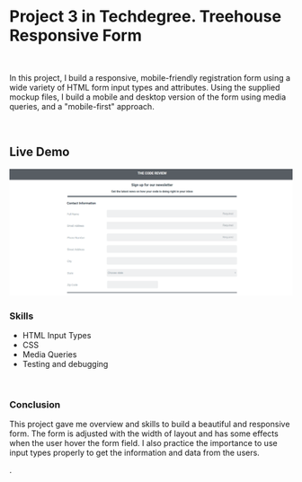 <h1>Project 3 in Techdegree. Treehouse Responsive Form</h1>
<br>
<p>In this project, I build a responsive, mobile-friendly registration form using a wide variety of HTML form input types and attributes. Using the supplied mockup files, I build a mobile and desktop version of the form using media queries, and a "mobile-first" approach.</p>
<br>
<h2>Live Demo</h2>
<a href="https://lughnizaid.github.io/Project-3-Techdegree-Treehouse/"><img src="snapshot-form.png"></a>
<br>
<h3>Skills</h3>
<ul>
  <li>HTML Input Types</li>
  <li>CSS</li>
  <li>Media Queries</li>
  <li>Testing and debugging</li>
</ul>
<br>
<h3>Conclusion</h3>
<p>This project gave me overview and skills to build a beautiful and responsive form. The form is adjusted with the width of layout and has some effects when the user hover the form field. I also practice the importance to use input types properly to get the information and data from the users.</p>.

